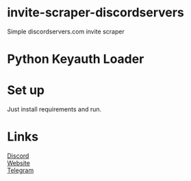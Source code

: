 # invite-scraper-discordservers
 Simple discordservers.com invite scraper
# Python Keyauth Loader
# Set up
Just install requirements and run.
# Links
[Discord](https://discord.gg/kws)<br />
[Website](https://kwayservices.top)<br />
[Telegram](https://t.me/kwaytv)<br />